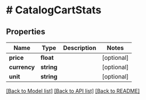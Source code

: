 # # CatalogCartStats

## Properties

Name | Type | Description | Notes
------------ | ------------- | ------------- | -------------
**price** | **float** |  | [optional]
**currency** | **string** |  | [optional]
**unit** | **string** |  | [optional]

[[Back to Model list]](../../README.md#models) [[Back to API list]](../../README.md#endpoints) [[Back to README]](../../README.md)
